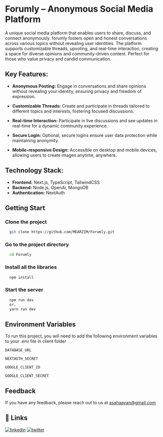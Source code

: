 
# Forumly – Anonymous Social Media Platform

A unique social media platform that enables users to share, discuss, and connect anonymously. forumly fosters open and honest conversations across various topics without revealing user identities. The platform supports customizable threads, upvoting, and real-time interaction, creating a space for diverse opinions and community-driven content. Perfect for those who value privacy and candid communication.

## Key Features:


- **Anonymous Posting:** Engage in conversations and share opinions without revealing your identity, ensuring privacy and freedom of expression.

- **Customizable Threads:** Create and participate in threads tailored to different topics and interests, fostering focused discussions.

- **Real-time Interaction:** Participate in live discussions and see updates in real-time for a dynamic community experience.

- **Secure Login:** Optional, secure logins ensure user data protection while maintaining anonymity.

- **Mobile-responsive Design:** Accessible on desktop and mobile devices, allowing users to create images anytime, anywhere.

## Technology Stack:

- **Frontend:** Next.js, TypeScript, TailwindCSS
- **Backend:** Node.js, OpenAi, MongoDB
- **Authentication:** NextAuth 


## Getting Start

### Clone the project

```bash
  git clone https://github.com/MEARZIM/Forumly.git
```

### Go to the project directory

```bash
  cd Forumly
```

### Install all the libraries

```bash
  npm install
```

### Start the server

```bash
  npm run dev
  or,
  yarn run dev
```


## Environment Variables

To run this project, you will need to add the following environment variables to your .env file in client folder


`DATABASE_URL`

`NEXTAUTH_SECRET`

`GOOGLE_CLIENT_ID`

`GOOGLE_CLIENT_SECRET`
## Feedback

If you have any feedback, please reach out to us at asahaayan@gmail.com


## 🔗 Links
[![linkedin](https://img.shields.io/badge/linkedin-0A66C2?style=for-the-badge&logo=linkedin&logoColor=white)](https://www.linkedin.com/)
[![twitter](https://img.shields.io/badge/twitter-1DA1F2?style=for-the-badge&logo=twitter&logoColor=white)](https://twitter.com/)

